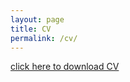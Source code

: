 ```yaml
---
layout: page
title: CV
permalink: /cv/
---
```


[click here to download CV](/assets/[Ken_Norris]CV_2024-a.pdf)
